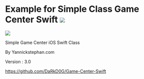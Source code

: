 Example for Simple Class Game Center Swift  [![](http://img.shields.io/badge/iOS-8.0%2B-lightgrey.svg)]()
=====
[![](http://imagizer.imageshack.us/v2/320x240q90/538/RMNfHp.png)]()

Simple Game Center iOS Swift Class

By Yannickstephan.com

Version : 3.0

https://github.com/DaRkD0G/Game-Center-Swift
